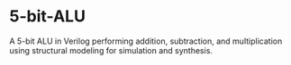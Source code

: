 # 5-bit-ALU
A 5-bit ALU in Verilog performing addition, subtraction, and multiplication using structural modeling for simulation and synthesis.
